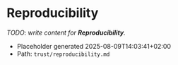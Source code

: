 # Reproducibility

_TODO: write content for **Reproducibility**._

- Placeholder generated 2025-08-09T14:03:41+02:00
- Path: `trust/reproducibility.md`
